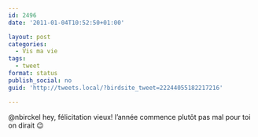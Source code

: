 ```yaml
---
id: 2496
date: '2011-01-04T10:52:50+01:00'

layout: post
categories:
  - Vis ma vie
tags:
  - tweet
format: status
publish_social: no
guid: 'http://tweets.local/?birdsite_tweet=22244055182217216'

---
```


@nbirckel hey, félicitation vieux! l’année commence plutôt pas mal pour toi on dirait 😉